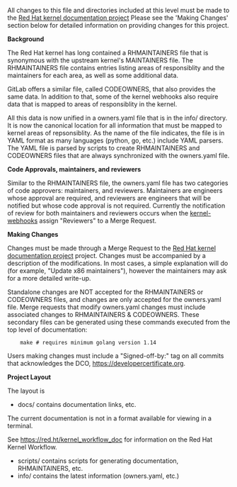 All changes to this file and directories included at this level must be made
to the [Red Hat kernel documentation project](https://gitlab.com/redhat/rhel/src/kernel/documentation)
Please see the 'Making Changes' section below for detailed information on
providing changes for this project.

**Background**

The Red Hat kernel has long contained a RHMAINTAINERS file that is synonymous
with the upstream kernel's MAINTAINERS file.  The RHMAINTAINERS file contains
entries listing areas of responsiblity and the maintainers for each area, as
well as some additional data.

GitLab offers a similar file, called CODEOWNERS, that also provides the same
data.  In addition to that, some of the kernel webhooks also require data that
is mapped to areas of responsiblity in the kernel.

All this data is now unified in a owners.yaml file that is in the info/
directory.  It is now the canonical location for all information that must be
mapped to kernel areas of repsonsiblity.  As the name of the file indicates,
the file is in YAML format as many languages (python, go, etc.) include
YAML parsers.  The YAML file is parsed by scripts to create RHMAINTAINERS
and CODEOWNERS files that are always synchronized with the owners.yaml file.

**Code Approvals, maintainers, and reviewers**

Similar to the RHMAINTAINERS file, the owners.yaml file has two categories of
code approvers: maintainers, and reviewers.  Maintainers are engineers whose
approval are required, and reviewers are engineers that will be notified but
whose code approval is not required. Currently the notification of review for
both maintainers and reviewers occurs when the [kernel-webhooks](https://gitlab.com/cki-project/kernel-webhooks/) assign
"Reviewers" to a Merge Request.

**Making Changes**

Changes must be made through a Merge Request to the [Red Hat kernel documentation project](https://gitlab.com/redhat/rhel/src/kernel/documentation) project.  Changes must be
accompanied by a description of the modifications.  In most cases, a simple
explanation will do (for example, "Update x86 maintainers"), however the
maintainers may ask for a more detailed write-up.

Standalone changes are NOT accepted for the RHMAINTAINERS or CODEOWNERS files,
and changes are only accepted for the owners.yaml file.  Merge requests that
modify owners.yaml changes must include associated changes to RHMAINTAINERS &
CODEOWNERS.  These secondary files can be generated using these commands
executed from the top level of documentation:

```
	make # requires minimum golang version 1.14
```

Users making changes must include a "Signed-off-by:" tag on all commits that
acknowledges the DCO, https://developercertificate.org.

**Project Layout**

The layout is

- docs/ contains documentation links, etc.

The current documentation is not in a format available for viewing in a
terminal.

See https://red.ht/kernel_workflow_doc for information on the Red Hat Kernel
Workflow.

- scripts/ contains scripts for generating documentation, RHMAINTAINERS, etc.
- info/ contains the latest information (owners.yaml, etc.)


